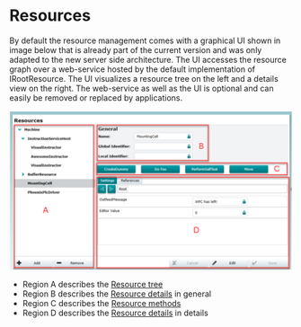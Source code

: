 ﻿---
uid: ResourcesUIOverview
---
# Resources

By default the resource management comes with a graphical UI shown in image below that is already part of the current version and was only adapted to the new server side architecture. The UI accesses the resource graph over a web-service hosted by the default implementation of IRootResource. The UI visualizes a resource tree on the left and a details view on the right. The web-service as well as the UI is optional and can easily be removed or replaced by applications.

![Resources workspace](images\ResourcesWorkspace.png)

* Region A describes the [Resource tree](xref:ResourceTree)
* Region B describes the [Resource details](xref:ResourceDetails) in general
* Region C describes the [Resource methods](xref:ResourceMethods)
* Region D describes the [Resource details](xref:ResourceDetails) in details